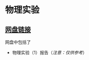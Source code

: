 # 物理实验

## [网盘链接](https://cloud.tsinghua.edu.cn/d/dbf0ba0d498b418a86c5/)

网盘中包括了

- 物理实验（1）报告（*注意：仅供参考*）